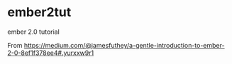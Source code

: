 # ember2tut
ember 2.0 tutorial

From https://medium.com/@jamesfuthey/a-gentle-introduction-to-ember-2-0-8ef1f378ee4#.yurxxw9r1
